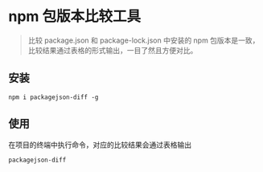# npm 包版本比较工具

> 比较 package.json 和 package-lock.json 中安装的 npm 包版本是一致，比较结果通过表格的形式输出，一目了然且方便对比。


## 安装

```
npm i packagejson-diff -g
```

## 使用

在项目的终端中执行命令，对应的比较结果会通过表格输出
```
packagejson-diff
```
